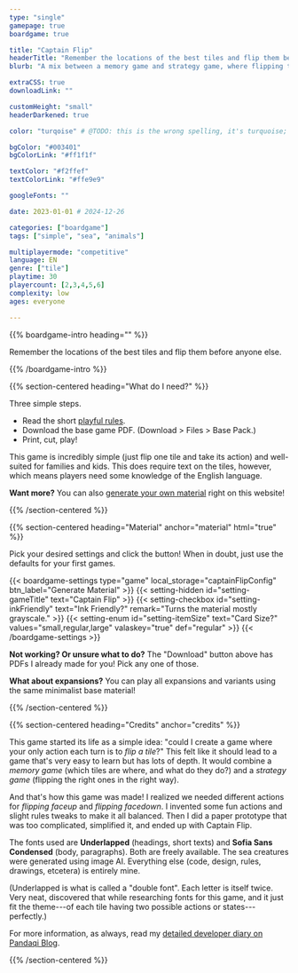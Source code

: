 ```yaml
---
type: "single"
gamepage: true
boardgame: true

title: "Captain Flip"
headerTitle: "Remember the locations of the best tiles and flip them before anyone else."
blurb: "A mix between a memory game and strategy game, where flipping tiles gives you actions, and scoring the tiles you wanted is a challenge."

extraCSS: true
downloadLink: ""

customHeight: "small"
headerDarkened: true

color: "turqoise" # @TODO: this is the wrong spelling, it's turquoise; fix for the entire site!

bgColor: "#003401"
bgColorLink: "#ff1f1f"

textColor: "#f2ffef"
textColorLink: "#ffe9e9"

googleFonts: ""

date: 2023-01-01 # 2024-12-26

categories: ["boardgame"]
tags: ["simple", "sea", "animals"]

multiplayermode: "competitive"
language: EN
genre: ["tile"]
playtime: 30
playercount: [2,3,4,5,6]
complexity: low
ages: everyone

---
```


{{% boardgame-intro heading="" %}}

Remember the locations of the best tiles and flip them before anyone else.

{{% /boardgame-intro %}}

{{% section-centered heading="What do I need?" %}}

Three simple steps.
* Read the short [playful rules](rules).
* Download the base game PDF. (Download > Files > Base Pack.)
* Print, cut, play!

This game is incredibly simple (just flip one tile and take its action) and well-suited for families and kids. This does require text on the tiles, however, which means players need some knowledge of the English language.

**Want more?** You can also [generate your own material](#material) right on this website!

{{% /section-centered %}}

{{% section-centered heading="Material" anchor="material" html="true" %}}

<p>Pick your desired settings and click the button! When in doubt, just use the defaults for your first games.</p>

{{< boardgame-settings type="game" local_storage="captainFlipConfig" btn_label="Generate Material" >}}
	{{< setting-hidden id="setting-gameTitle" text="Captain Flip" >}}
  {{< setting-checkbox id="setting-inkFriendly" text="Ink Friendly?" remark="Turns the material mostly grayscale." >}}
  {{< setting-enum id="setting-itemSize" text="Card Size?" values="small,regular,large" valaskey="true" def="regular" >}}
{{< /boardgame-settings >}}

<p class="settings-remark"><strong>Not working? Or unsure what to do?</strong> The "Download" button above has PDFs I already made for you! Pick any one of those.</p>

<p class="settings-remark"><strong>What about expansions?</strong> You can play all expansions and variants using the same minimalist base material!</p>

{{% /section-centered %}}

{{% section-centered heading="Credits" anchor="credits" %}}

This game started its life as a simple idea: "could I create a game where your only action each turn is to _flip a tile_?" This felt like it should lead to a game that's very easy to learn but has lots of depth. It would combine a _memory game_ (which tiles are where, and what do they do?) and a _strategy game_ (flipping the right ones in the right way).

And that's how this game was made! I realized we needed different actions for _flipping faceup_ and _flipping facedown_. I invented some fun actions and slight rules tweaks to make it all balanced. Then I did a paper prototype that was too complicated, simplified it, and ended up with Captain Flip.

The fonts used are **Underlapped** (headings, short texts) and **Sofia Sans Condensed** (body, paragraphs). Both are freely available. The sea creatures were generated using image AI. Everything else (code, design, rules, drawings, etcetera) is entirely mine.

(Underlapped is what is called a "double font". Each letter is itself twice. Very neat, discovered that while researching fonts for this game, and it just fit the theme---of each tile having two possible actions or states---perfectly.)

For more information, as always, read my [detailed developer diary on Pandaqi Blog](/blog/boardgames/captain-flip/).

{{% /section-centered %}}